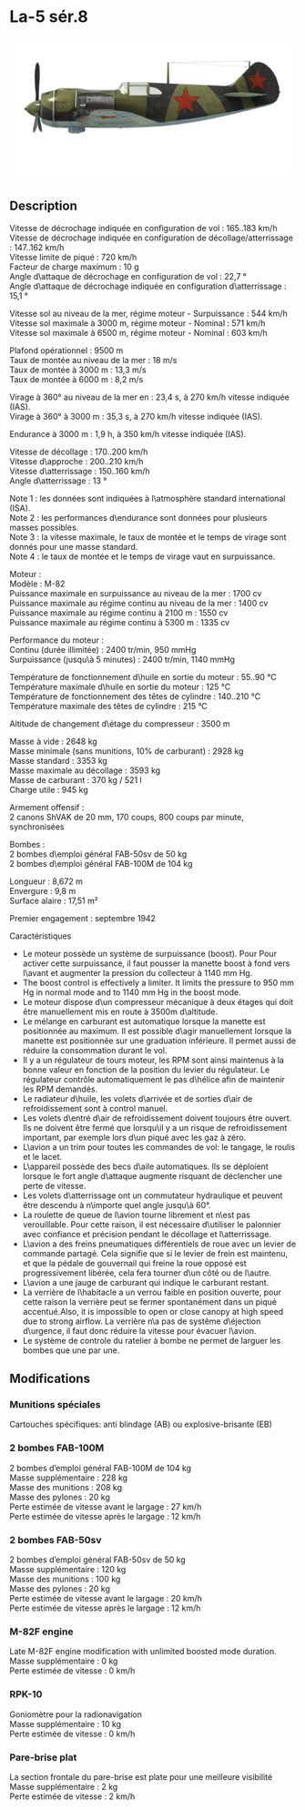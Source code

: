 # La-5 sér.8  
  
![la5s8](../images/la5s8.png)  
  
## Description  
  
Vitesse de décrochage indiquée en configuration de vol : 165..183 km/h  
Vitesse de décrochage indiquée en configuration de décollage/atterrissage : 147..162 km/h  
Vitesse limite de piqué : 720 km/h  
Facteur de charge maximum : 10 g  
Angle d\attaque de décrochage en configuration de vol : 22,7 °  
Angle d\attaque de décrochage indiquée en configuration d\atterrissage : 15,1 °  
  
Vitesse sol au niveau de la mer, régime moteur - Surpuissance : 544 km/h  
Vitesse sol maximale à 3000 m, régime moteur - Nominal : 571 km/h  
Vitesse sol maximale à 6500 m, régime moteur - Nominal : 603 km/h  
  
Plafond opérationnel : 9500 m  
Taux de montée au niveau de la mer : 18 m/s  
Taux de montée à 3000 m : 13,3 m/s  
Taux de montée à 6000 m : 8,2 m/s  
  
Virage à 360° au niveau de la mer en : 23,4 s, à 270 km/h vitesse indiquée (IAS).  
Virage à 360° à 3000 m : 35,3 s, à 270 km/h vitesse indiquée (IAS).  
  
Endurance à 3000 m : 1,9 h, à 350 km/h vitesse indiquée (IAS).  
  
Vitesse de décollage : 170..200 km/h  
Vitesse d\approche : 200..210 km/h  
Vitesse d\atterrissage : 150..160 km/h  
Angle d\atterrissage : 13 °  
  
Note 1 : les données sont indiquées à l\atmosphère standard international (ISA).  
Note 2 : les performances d\endurance sont données pour plusieurs masses possibles.  
Note 3 : la vitesse maximale, le taux de montée et le temps de virage sont donnés pour une masse standard.  
Note 4 : le taux de montée et le temps de virage vaut en surpuissance.  
  
Moteur :  
Modèle : M-82  
Puissance maximale en surpuissance au niveau de la mer : 1700 cv  
Puissance maximale au régime continu au niveau de la mer : 1400 cv  
Puissance maximale au régime continu à 2100 m : 1550 cv  
Puissance maximale au régime continu à 5300 m : 1335 cv  
  
Performance du moteur :  
Continu (durée illimitée) : 2400 tr/min, 950 mmHg  
Surpuissance (jusqu\à 5 minutes) : 2400 tr/min, 1140 mmHg  
  
Température de fonctionnement d\huile en sortie du moteur : 55..90 °C  
Température maximale d\huile en sortie du moteur : 125 °C  
Température de fonctionnement des têtes de cylindre : 140..210 °C  
Température maximale des têtes de cylindre : 215 °C  
  
Altitude de changement d\étage du compresseur : 3500 m  
  
Masse à vide : 2648 kg  
Masse minimale (sans munitions, 10% de carburant) : 2928 kg  
Masse standard : 3353 kg  
Masse maximale au décollage : 3593 kg  
Masse de carburant : 370 kg / 521 l  
Charge utile : 945 kg  
  
Armement offensif :  
2 canons ShVAK de 20 mm, 170 coups, 800 coups par minute, synchronisées  
  
Bombes :  
2 bombes d\emploi général FAB-50sv de 50 kg  
2 bombes d\emploi général FAB-100M de 104 kg  
  
Longueur : 8,672 m  
Envergure : 9,8 m  
Surface alaire : 17,51 m²  
  
Premier engagement : septembre 1942  
  
Caractéristiques  
- Le moteur possède un système de surpuissance (boost). Pour Pour activer cette surpuissance, il faut pousser la manette boost à fond vers l\avant et augmenter la pression du collecteur à 1140 mm Hg.  
- The boost control is effectively a limiter. It limits the pressure to 950 mm Hg in normal mode and to 1140 mm Hg in the boost mode.  
- Le moteur dispose d\un compresseur mécanique à deux étages qui doit être manuellement mis en route à 3500m d\altitude.  
- Le mélange en carburant est automatique lorsque la manette est positionnée au maximum. Il est possible d\agir manuellement lorsque la manette est positionnée sur une graduation inférieure. Il permet aussi de réduire la consommation durant le vol.  
- Il y a un régulateur de tours moteur, les RPM sont ainsi maintenus à la bonne valeur en fonction de la position du levier du régulateur. Le régulateur contrôle automatiquement le pas d\hélice afin de maintenir les RPM demandés.  
- Le radiateur d\huile, les volets d\arrivée et de sorties d\air de refroidissement sont à control manuel.  
- Les volets d\entré d\air de refroidissement doivent toujours être ouvert. Ils ne doivent être fermé que lorsqu\il y a un risque de refroidissement important, par exemple lors d\un piqué avec les gaz à zéro.  
- L\avion a un trim pour toutes les commandes de vol: le tangage, le roulis et le lacet.  
- L\appareil possède des becs d\aile automatiques. Ils se déploient lorsque le fort angle d\attaque augmente risquant de déclencher une perte de vitesse.  
- Les volets d\atterrissage ont un commutateur hydraulique et peuvent être descendu à n\importe quel angle jusqu\\à 60°.  
- La roulette de queue de l\avion tourne librement et n\est pas verouillable. Pour cette raison, il est nécessaire d\utiliser le palonnier avec confiance et précision pendant le décollage et l\atterrissage.  
- L\avion a des freins pneumatiques différentiels de roue avec un levier de commande partagé. Cela signifie que si le levier de frein est maintenu, et que la pédale de gouvernail qui freine la roue opposé est progressivement libérée, cela fera tourner d\un côté ou de l\autre.  
- L\avion a une jauge de carburant qui indique le carburant restant.  
- La verrière de l\habitacle a un verrou faible en position ouverte, pour cette raison la verrière peut se fermer spontanément dans un piqué accentué.Also, it is impossible to open or close canopy at high speed due to strong airflow. La verrière n\a pas de systême d\éjection d\urgence, il faut donc réduire la vitesse pour évacuer l\avion.  
- Le système de controle du ratelier à bombe ne permet de larguer les bombes que une par une.  
  
## Modifications  
  
  
  
### Munitions spéciales  
  
Cartouches spécifiques: anti blindage (AB) ou explosive-brisante (EB)  
  
  
### 2 bombes FAB-100M   
  
2 bombes d’emploi général FAB-100M de 104 kg  
Masse supplémentaire : 228 kg  
Masse des munitions : 208 kg  
Masse des pylones : 20 kg  
Perte estimée de vitesse avant le largage : 27 km/h  
Perte estimée de vitesse après le largage : 12 km/h  
  
  
### 2 bombes FAB-50sv   
  
2 bombes d’emploi général FAB-50sv de 50 kg  
Masse supplémentaire : 120 kg  
Masse des munitions : 100 kg  
Masse des pylones : 20 kg  
Perte estimée de vitesse avant le largage : 20 km/h  
Perte estimée de vitesse après le largage : 12 km/h  ﻿
  
  
### M-82F engine  
  
Late M-82F engine modification with unlimited boosted mode duration.  
Masse supplémentaire : 0 kg  
Perte estimée de vitesse : 0 km/h  ﻿
  
  
### RPK-10  
  
Goniomètre pour la radionavigation  
Masse supplémentaire : 10 kg  
Perte estimée de vitesse : 0 km/h  ﻿
  
  
### Pare-brise plat  
  
La section frontale du pare-brise est plate pour une meilleure visibilité  
Masse supplémentaire : 2 kg  
Perte estimée de vitesse : 2 km/h  